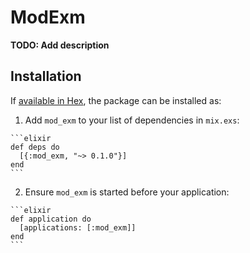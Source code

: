 # ModExm

**TODO: Add description**

## Installation

If [available in Hex](https://hex.pm/docs/publish), the package can be installed as:

  1. Add `mod_exm` to your list of dependencies in `mix.exs`:

    ```elixir
    def deps do
      [{:mod_exm, "~> 0.1.0"}]
    end
    ```

  2. Ensure `mod_exm` is started before your application:

    ```elixir
    def application do
      [applications: [:mod_exm]]
    end
    ```

